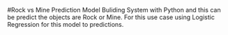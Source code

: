 #Rock vs Mine Prediction Model
Buliding System with Python and this can be predict the objects are Rock or Mine. For this use case using Logistic Regression for this model to predictions.
